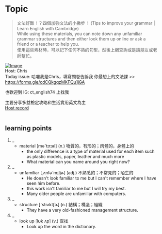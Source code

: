 # Topic

> 文法好難！？四個加強文法的小撇步！ (Tips to improve your grammar | Learn English with Cambridge) <br>
> While using these materials, you can note down any unfamiliar grammar structures and then either look them up online or ask a friend or a teacher to help you. <br>
> 使用這些素材時，可以記下任何不熟的句型，然後上網查詢或是請朋友或老師幫忙。 <br>

[![Image](https://cdn.voicetube.com/assets/thumbnails/kGAEyRiIpfg.jpg)](https://www.youtube.com/embed/kGAEyRiIpfg?rel=0&showinfo=0&cc_load_policy=0&controls=1&autoplay=1&iv_load_policy=3&playsinline=1&wmode=transparent&start=65&end=75&enablejsapi=1&origin=https://tw.voicetube.com&widgetid=1)<br>
Host: Chris
<br>Today issue: 哈囉我是Chris，填寫問卷告訴我 你最想上的文法課 >> https://forms.gle/cdCQkgqzMKFQu1jGA



也歡迎到 IG: ct_english74 上找我

主要分享多益檢定攻略和生活實用英文為主
<br>
[Host record](https://cdn.voicetube.com/tmp/everyday_records/letslearnenglish0704/4306.mp3)
<br><br>
## learning points
1. _
	* material [məˋtɪrɪəl] (n.) 物質的，有形的；肉體的，身體上的
		- the only difference is a type of material used for each item such as plastic models, paper, leather and much more
		- What material can you name around you right now?
2. _
	* unfamiliar [͵ʌnfəˋmɪljɚ] (adj.) 不熟悉的；不常見的；陌生的
		- He doesn't look familiar to me but I can't remember where I have seen him before.
		- this work isn't familiar to me but I will try my best.
		- Many older people are unfamiliar with computers.
3. _
	* structure [ˋstrʌktʃɚ] (n.) 結構；構造；組織
		- They have a very old-fashioned management structure.
4. _
	* look up [lʊk ʌp] (v.) 查找
		- Look up the word in the dictionary.
